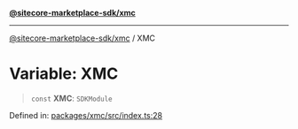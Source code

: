 [**@sitecore-marketplace-sdk/xmc**](../README.md)

***

[@sitecore-marketplace-sdk/xmc](../README.md) / XMC

# Variable: XMC

> `const` **XMC**: `SDKModule`

Defined in: [packages/xmc/src/index.ts:28](https://github.com/Sitecore/marketplace-sdk/blob/047115917e8843232ba2a4ba284b67585698b1c5/packages/xmc/src/index.ts#L28)
